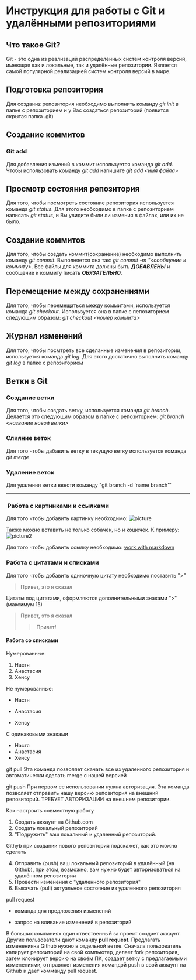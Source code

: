 # Инструкция для работы с Git и удалёнными репозиториями

## Что такое Git?
Git - это одна из реализаций распределённых систем контроля версий, имеющая как и локальные, так и удалённые репозитории. Является самой популярной реализацией систем контроля версий в мире.

## Подготовка репозитория

Для созданиz репозитория необходимо выполнить команду *git init*  в папке с репозиторием и у Вас создаться репозиторий (появится скрытая папка .git)

## Создание коммитов

### Git add
Для добавления измений в коммит используется команда *git add*. Чтобы использовать команду *git add* напишите *git add <имя файла>*

## Просмотр состояния репозитория

Для того, чтобы посмотреть состояние репозитория используется команда *git status*. Для этого необходимо в папке с репозиторием написать *git status*, и Вы увидите были ли измения в файлах, или их не было.

## Создание коммитов

Для того, чтобы создать коммит(сохранение) необходимо выполнить команду *git commit*. Выполняется она так: *git commit -m "<сообщение к коммиту>*. Все файлы для коммита должны быть ***ДОБАВЛЕНЫ*** и сообщение к коммиту писать ***ОБЯЗАТЕЛЬНО***.

## Перемещение между сохранениями

Для того, чтобы перемещаться между коммитами, используется команда *git checkout*. Используется она в папке с пепозиторием следующим образом: *git checkout <номер коммита>*

## Журнал изменений

Для того, чтобы посмтреть все сделанные изменения в репозитории, используется команда *git log*. Для этого достаточно выполнить команду *git log* в папке с репозиторием

## Ветки в Git

### Создание ветки

Для того, чтобы создать ветку, используется команда *git branch*. Делается это следующим образом в папке с репозиторием: *git branch <название новой ветки>*

### Слияние веток

Для того чтобы дабавить ветку в текущую ветку используется команда *git merge <name branch>*

### Удаление веток

Для удаления ветки ввести команду "git branch -d 'name branch'"

---

###  Работа с картинками и ссылками

Для того чтобы добавить картинку необходимо: ![picture](https://wp-s.ru/wallpapers/6/7/531374483632865/sobachka-na-trave-milyj-vzglyad.jpg)

Также можно вставить не только собачек, но и кошечек. К примеру: ![picture2](https://fikiwiki.com/uploads/posts/2022-02/1644991300_48-fikiwiki-com-p-kartinki-krasivikh-koshechek-58.jpg) 

Для того чтобы добавить ссылку необходимо: [work with markdown](https://texterra.ru/blog/ischerpyvayushchaya-shpargalka-po-sintaksisu-razmetki-markdown-na-zametku-avtoram-veb-razrabotchikam.html)


### Работа с цитатами и списками

Для того чтобы добавить одиночную цитату необходимо поставить ">"

> Привет, это я сказал

Цитаты под цитатами, оформляются дополнительными знаками ">" (максимум 15)

> Привет, это я сказал
>>  Привет!


#### Работа со списками

Нумерованные:
1. Настя
2. Анастасия
3. Хенсу 

Не нумерованные:
- Настя
* Анастасия
+ Хенсу

С одинаковыми знаками
+ Настя
+ Анастасия
+ Хенсу

git pull
Эта команда позволяет скачать все из удаленного репозитория и автоматически сделать merge с нашей версией

git push 
При первом ее использовании нужна авторизация.
Эта команда позволяет отправить нашу версию репозитория на внешний репозиторий. ТРЕБУЕТ АВТОРИЗАЦИИ на внешнем репозитории.

Как настроить совместную работу

1. Создать аккаунт на Github.com
2. Создать локальный репозиторий
3. "Подружить" ваш локальный и удаленный репозиторий.

Githyb при создании нового репозитория подскажет, как это можно сделать

4. Отправить (push) ваш локальный репозиторий в удалённый (на Github), при этом, возможно, вам нужно будет авторизоваться на удалённом репозитории
5. Провести изменения с "удаленного репозитория"
6. Выкачать (pull) актуальное состояние из удаленного репозитория

pull request

- команда для предложения изменений

- запрос на вливание изменений в репозиторий

В больших компаниях один отвественный за проект создает аккаунт. Другие пользователи дают команду **pull request**. Предлагать измененияна Github нужно в отдельной ветке.
Сначала пользователь капирует репозиторий на свой компьютер, делает fork репозитория, затем клонирует версию на своём ПК, создает ветку с предлагаемыми изменениями, отправляет изменения командой push в свой аккаунт на Github и дает комманду pull request.
